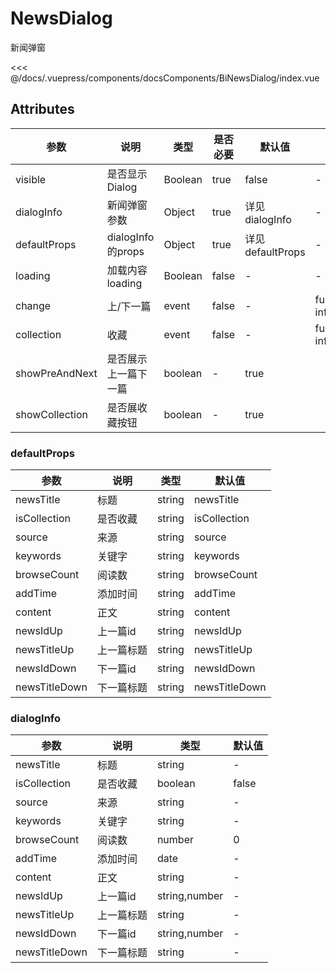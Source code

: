# NewsDialog
新闻弹窗

<common-code-format>
  <docsComponents-BiNewsDialog-index slot="source"></docsComponents-BiNewsDialog-index>

<<< @/docs/.vuepress/components/docsComponents/BiNewsDialog/index.vue
</common-code-format>


## Attributes
|  参数  | 说明   | 类型          | 是否必要  | 默认值     | 可选参数                  |
|  ----  |------|-------------|-------|---------|-----------------------|
| visible  | 是否显示 Dialog | Boolean      | true | false | -  |
| dialogInfo  | 新闻弹窗参数 | Object     |   true  |                  详见dialogInfo     | -|
| defaultProps  | dialogInfo的props | Object    | true    |            详见defaultProps      | -|
| loading  | 加载内容loading | Boolean    | false    |            -      | -|
| change  | 上/下一篇 | event    | false    |      -            | function(type, info){}|
| collection  | 收藏 | event    | false    |      -            | function(value, info){}|
| showPreAndNext  | 是否展示上一篇下一篇 | boolean    | -    |      true           | |
| showCollection  | 是否展收藏按钮 | boolean    | -    |      true           | |

###  defaultProps
|  参数           | 说明       |    类型   |  默认值       |
| ----            |------     |-----------|-------       |
|  newsTitle     | 标题        | string   |  newsTitle    |
|  isCollection  | 是否收藏    | string   |  isCollection |
|  source        | 来源        | string   |  source       |
|  keywords      | 关键字      | string   |  keywords     |
|  browseCount   | 阅读数      | string   |  browseCount  |
|  addTime       | 添加时间    | string   |  addTime      |
|  content       | 正文        | string   |  content      |
|  newsIdUp      | 上一篇id    | string   |  newsIdUp     |
|  newsTitleUp   | 上一篇标题  | string   |  newsTitleUp   |
|  newsIdDown    | 下一篇id    | string   |  newsIdDown    |
|  newsTitleDown | 下一篇标题  | string   |  newsTitleDown |





###  dialogInfo
|  参数          | 说明         |    类型       |  默认值  |
| ----           |------       |-----------    |-------  |
|  newsTitle     | 标题        | string        | -|
|  isCollection  | 是否收藏     | boolean       |  false  |
|  source        | 来源        | string         |  -  |
|  keywords      | 关键字      | string         |   - |
|  browseCount   | 阅读数      | number         |  0  |
|  addTime       | 添加时间    | date           |   - |
|  content       | 正文        | string         |   - |
|  newsIdUp      | 上一篇id    | string,number  |   - |
|  newsTitleUp   | 上一篇标题   | string         |   - |
|  newsIdDown    | 下一篇id    | string,number  |  -  |
|  newsTitleDown | 下一篇标题   | string         |  -  |